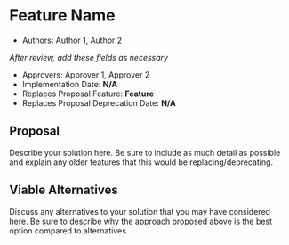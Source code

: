 # Feature Name

* Authors: Author 1, Author 2

_After review, add these fields as necessary_

* Approvers: Approver 1, Approver 2
* Implementation Date: **N/A**
* Replaces Proposal Feature: **Feature**
* Replaces Proposal Deprecation Date: **N/A**

## Proposal

Describe your solution here. Be sure to include as much detail as possible and explain any older features that this would be replacing/deprecating.

## Viable Alternatives

Discuss any alternatives to your solution that you may have considered here. Be sure to describe why the approach proposed above is the best option compared to alternatives.

